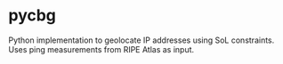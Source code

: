 # pycbg
Python implementation to geolocate IP addresses using SoL constraints. 
Uses ping measurements from RIPE Atlas as input.  
